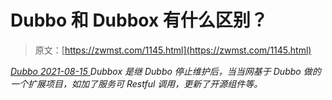 <!--yml
category: 未分类
date: 0001-01-01 00:00:00
-->

# Dubbo 和 Dubbox 有什么区别？

> 原文：[https://zwmst.com/1145.html](https://zwmst.com/1145.html)

   [ *Dubbo* ](https://zwmst.com/dubbo)*[ <time datetime="2021-08-15T10:35:43+08:00"> 2021-08-15 </time> ](https://zwmst.com/1145.html)  Dubbox 是继 Dubbo 停止维护后，当当网基于 Dubbo 做的一个扩展项目，如加了服务可 Restful 调用，更新了开源组件等。*